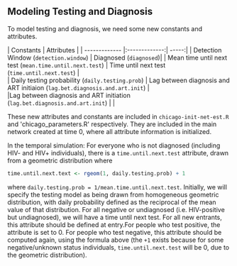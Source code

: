 ## Modeling Testing and Diagnosis

To model testing and diagnosis, we need some new constants and attributes. 

| Constants       | Attributes           | 
| ------------- |:-------------:| -----:|
| Detection Window  (`detection.window`)    | Diagnosed (`diagnosed`)| 
| Mean time until next test (`mean.time.until.next.test`)      |  Time until next test (`time.until.next.test`)     |   
| Daily testing probability (`daily.testing.prob`) | Lag between diagnosis and ART initiaion  (`lag.bet.diagnosis.and.art.init`) |      
|Lag between diagnosis and ART initiation (`lag.bet.diagnosis.and.art.init`) | |  

These new attributes and constants are included in `chicago-init-net-est.R` and 'chicago_parameters.R' respectively. They are included in the main network created at time 0, where all attribute information is initialized.

In the temporal simulation:
For everyone who is not diagnosed (including HIV- and HIV+ individuals), there is a `time.until.next.test` attribute, drawn from a geometric distribution where

```r
time.until.next.text <- rgeom(1, daily.testing.prob) + 1
```
where `daily.testing.prob = 1/mean.time.until.next.test`. Initially, we will specify the testing model as being drawn from homogeneous geometric distribution, with daily probability defined as the reciprocal of the mean value of that distribution. For all negative or undiagnosed (i.e. HIV-positive but undiagnosed), we will have a time until next test. For all new entrants, this attribute should be defined at entry.For people who test positive, the attribute is set to 0. For people who test negative, this attribute should be computed again, using the formula above (the `+1` exists because for some negative/unknown status individuals, `time.until.next.test` will  be 0, due to the geometric distribution). 

